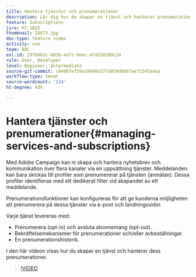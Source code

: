 ```yaml
---
title: Hantera tjänster och prenumerationer
description: Lär dig hur du skapar en tjänst och hanterar prenumerationer.
feature: Subscriptions
jira: KT-1815
thumbnail: 24673.jpg
doc-type: feature video
activity: use
team: DOC
exl-id: 2970db2c-b01b-4a7c-9eec-47a530209c24
role: User, Developer
level: Beginner, Intermediate
source-git-commit: c84867ef59a10448a377a959d0b67ae71343a4aa
workflow-type: tm+mt
source-wordcount: '114'
ht-degree: 43%

---
```


# Hantera tjänster och prenumerationer{#managing-services-and-subscriptions}

Med Adobe Campaign kan ni skapa och hantera nyhetsbrev och kommunikation över flera kanaler via en uppsättning tjänster. Meddelanden kan bara skickas till profiler som prenumererar på tjänsten (anmälan). Dessa profiler identifieras med ett dedikerat filter vid skapandet av ett meddelande.

Prenumerationsfunktioner kan konfigureras för att ge kunderna möjligheten att prenumerera på dessa tjänster via e-post och landningssidor.

Varje tjänst levereras med:

* Prenumerera (opt-in) och avsluta abonnemang (opt-out).
* Bekräftelsemekanismer för prenumerationer och/eller avbeställningar.
* En prenumerationshistorik.

I den här videon visas hur du skapar en tjänst och hanterar dess prenumerationer.

>[!VIDEO](https://video.tv.adobe.com/v/24673?quality=12&learn=on)

